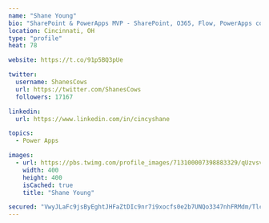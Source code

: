 ```yaml
---
name: "Shane Young"
bio: "SharePoint & PowerApps MVP - SharePoint, O365, Flow, PowerApps consulting? @PowerApps911 | Pure Snark? You found it."
location: Cincinnati, OH
type: "profile"
heat: 78

website: https://t.co/91p5BQ3pUe

twitter:
  username: ShanesCows
  url: https://twitter.com/ShanesCows
  followers: 17167

linkedin:
  url: https://www.linkedin.com/in/cincyshane

topics:
  - Power Apps

images:
  - url: https://pbs.twimg.com/profile_images/713100007398883329/qUzvsvQ3_400x400.jpg
    width: 400
    height: 400
    isCached: true
    title: "Shane Young"

secured: "VwyJLaFc9jsByEghtJHFaZtDIc9nr7i9xocfs0e2b7UNQo3347nhFRMdm/TlcW5SYtYBJQT8mhrtNg6zfXGa9psdsha4c58sgSWprn6Y9E5zABRdrX+kqAyaXTWgmjLqdJ4/1vuN9PUaeN8/KcZyjTFYhAdO2ycsupHEvb9p9Q9iDdfXtwSMZgGS78frJwVWdx2RPC7NnO+OyVtQJMAorpTNCENK0pzY+3FAE85gwJ15DB/1Pu8K3M+WAJMej1zStMF+HwDFzdSyEaeUkB+CoydWjhhsvbJV+cTgjUc4lh9frGCXjGr/C9Ye/1T1Qid5DNGdOknkszS8j0lliY8pJxZykQ5n9cm36vqZ399ziZUrRRZwQ0MZxSkZUK2HoWYPKzE8ycq2F1hM2fw67Ws0p6m6S61ygZyFqa7EyVdwAF8=;4OXr8nJqn9bKxd4m3emVUg=="
---
```


